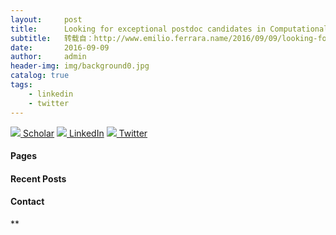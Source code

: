 ```yaml
---
layout:     post
title:      Looking for exceptional postdoc candidates in Computational Social Sciences
subtitle:   转载自：http://www.emilio.ferrara.name/2016/09/09/looking-for-exceptional-postdoc-candidates-in-computational-social-sciences/
date:       2016-09-09
author:     admin
header-img: img/background0.jpg
catalog: true
tags:
    - linkedin
    - twitter
---
```


[![](http://blogs.bellevue.edu/library/wp-content/uploads/2014/04/ghat.png)
Scholar](http://scholar.google.com/citations?user=0r7Syh0AAAAJ&hl=en) [![](http://www.freeiconspng.com/uploads/-more-related-linkedin-vector-icon-vector-logos-linkedin-vector-logo-23.png)
LinkedIn](https://www.linkedin.com/in/emilio-ferrara-160a9215) [![](http://www.learn2teach.eu/wp-content/uploads/2013/01/twitter.ico)
Twitter](https://twitter.com/jabawack) 

#### Pages

#### Recent Posts

#### Contact






**
